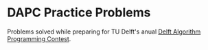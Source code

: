 # DAPC Practice Problems

Problems solved while preparing for TU Delft's anual [Delft Algorithm Programming Contest](https://ch.tudelft.nl/activities/event/2023/delft-algorithm-programming-contest-5/).
